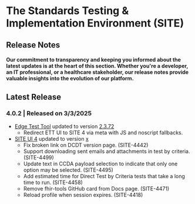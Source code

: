 # The Standards Testing & Implementation Environment (SITE)

## Release Notes

#### Our commitment to transparency and keeping you informed about the latest updates is at the heart of this section. Whether you're a developer, an IT professional, or a healthcare stakeholder, our release notes provide valuable insights into the evolution of our platform.

## Latest Release
### 4.0.2 | Released on 3/3/2025
* [Edge Test Tool](https://github.com/onc-healthit/ett) updated to version [2.3.72](https://github.com/onc-healthit/ett/releases/tag/2.3.72)
	* Redirect ETT UI to SITE 4 via meta with JS and noscript fallbacks.
* [SITE UI 4](https://github.com/onc-healthit/site-ui-4) updated to version [x](https://xxx)
	* Fix broken link on DCDT version page. (SITE-4442)
	* Support downloading sent emails and attachments in test by criteria. (SITE-4499)
	* Update text in CCDA payload selection to indicate that only one option may be selected. (SITE-4495)
	* Add estimated time for Direct Test by Criteria tests that take a long time to run. (SITE-4458)
	* Remove fhir-tools GitHub card from Docs page. (SITE-4471)
  	* Reload profile when session expires. (SITE-4418)
